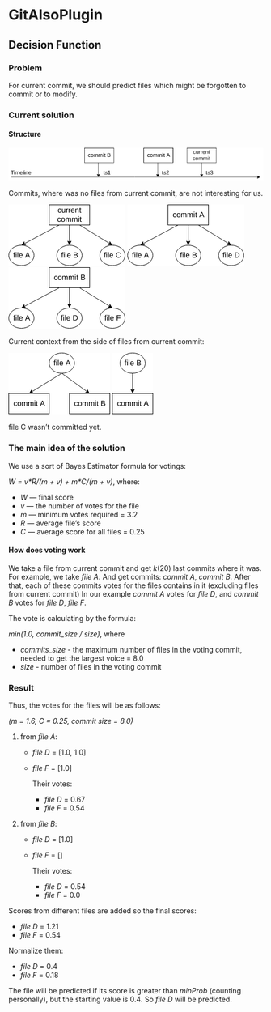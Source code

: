 # GitAlsoPlugin

## Decision Function
### Problem
For current commit, we should predict files which might be forgotten to commit or to modify.
### Current solution
#### Structure
![commit line](resources/doc/commitLine.png)

Commits, where was no files from current commit, are not interesting for us.

![current commit](resources/doc/currentCommit.png)
![commit A](resources/doc/commitA.png) 
![commit B](resources/doc/commitB.png)

Current context from the side of files from current commit:

![commit B](resources/doc/fileA.png)
![commit B](resources/doc/fileB.png)

file C wasn’t committed yet.

### The main idea of the solution
We use a sort of Bayes Estimator formula for votings:

*W = v\*R/(m + v) + m\*C/(m + v)*, where:

* *W* — final score
* *v* — the number of votes for the file
* *m* — minimum votes required = 3.2
* *R* — average file’s score
* *С* — average score for all files = 0.25

#### How does voting work
We take a file from current commit and get *k*(20) last commits where it was.
For example, we take *file A*. And get commits: *commit A*, *commit B*.
After that, each of these commits votes for the files contains in it (excluding files from current commit)
In our example *commit A* votes for *file D*, and *commit B* votes for *file D*, *file F*.


The vote is calculating by the formula:

*min(1.0, commit_size / size)*, where
* *commits_size* - the maximum number of files in the voting commit, needed to get the largest voice = 8.0
* *size* - number of files in the voting commit

### Result
Thus, the votes for the files will be as follows:

*(m = 1.6, C = 0.25, commit size = 8.0)*

1. from *file A*:
   * *file D* = [1.0, 1.0]
   * *file F* = [1.0]
   
     Their votes:
        * *file D* = 0.67
        * *file F* = 0.54

2. from *file B*:
   * *file D* = [1.0]
   * *file F* = []
     
     Their votes:
        * *file D* = 0.54
        * *file F* = 0.0

Scores from different files are added so the final scores:

* *file D* = 1.21
* *file F* = 0.54

Normalize them:

* *file D* = 0.4
* *file F* = 0.18

The file will be predicted if its score is greater than *minProb* (counting personally),
but the starting value is 0.4. So *file D* will be predicted.